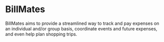 # BillMates
BillMates aims to provide a streamlined way to track and pay expenses on an individual and/or group basis, coordinate events and future expenses, and even help plan shopping trips. 
